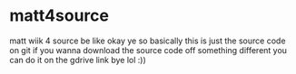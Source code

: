 # matt4source
matt wiik 4 source be like
okay ye so basically this is just the source code on git if you wanna download the source code off something different you can do it on the gdrive link
bye lol :))
